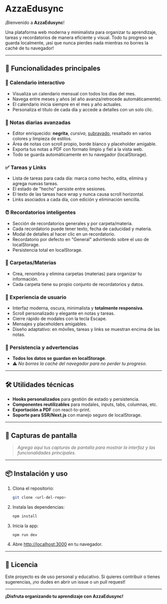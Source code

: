 # AzzaEdusync

¡Bienvenido a **AzzaEdusync**!

Una plataforma web moderna y minimalista para organizar tu aprendizaje, tareas y recordatorios de manera eficiente y visual. Todo tu progreso se guarda localmente, ¡así que nunca pierdes nada mientras no borres la caché de tu navegador!

---

## 🚀 Funcionalidades principales

### 📅 Calendario interactivo
- Visualiza un calendario mensual con todos los días del mes.
- Navega entre meses y años (el año avanza/retrocede automáticamente).
- El calendario inicia siempre en el mes y año actuales.
- Personaliza el título de cada día y accede a detalles con un solo clic.

### 📝 Notas diarias avanzadas
- Editor enriquecido: **negrita**, _cursiva_, <u>subrayado</u>, resaltado en varios colores y limpieza de estilos.
- Área de notas con scroll propio, borde blanco y placeholder amigable.
- Exporta tus notas a PDF con formato limpio y fiel a la vista web.
- Todo se guarda automáticamente en tu navegador (localStorage).

### ✅ Tareas y Links
- Lista de tareas para cada día: marca como hecho, edita, elimina y agrega nuevas tareas.
- El estado de "hecho" persiste entre sesiones.
- El texto de las tareas hace wrap y nunca causa scroll horizontal.
- Links asociados a cada día, con edición y eliminación sencilla.

### ⏰ Recordatorios inteligentes
- Sección de recordatorios generales y por carpeta/materia.
- Cada recordatorio puede tener texto, fecha de caducidad y materia.
- Modal de detalles al hacer clic en un recordatorio.
- Recordatorio por defecto en "General" advirtiendo sobre el uso de localStorage.
- Persistencia total en localStorage.

### 📁 Carpetas/Materias
- Crea, renombra y elimina carpetas (materias) para organizar tu información.
- Cada carpeta tiene su propio conjunto de recordatorios y datos.

### 💎 Experiencia de usuario
- Interfaz moderna, oscura, minimalista y **totalmente responsiva**.
- Scroll personalizado y elegante en notas y tareas.
- Cierre rápido de modales con la tecla Escape.
- Mensajes y placeholders amigables.
- Diseño adaptativo: en móviles, tareas y links se muestran encima de las notas.

### 💾 Persistencia y advertencias
- **Todos los datos se guardan en localStorage**.
- ⚠️ _No borres la caché del navegador para no perder tu progreso._

---

## 🛠️ Utilidades técnicas
- **Hooks personalizados** para gestión de estado y persistencia.
- **Componentes reutilizables** para modales, inputs, tabs, columnas, etc.
- **Exportación a PDF** con react-to-print.
- **Soporte para SSR/Next.js** con manejo seguro de localStorage.

---

## 📸 Capturas de pantalla

> _Agrega aquí tus capturas de pantalla para mostrar la interfaz y las funcionalidades principales._

---

## 📦 Instalación y uso

1. Clona el repositorio:
   ```bash
   git clone <url-del-repo>
   ```
2. Instala las dependencias:
   ```bash
   npm install
   ```
3. Inicia la app:
   ```bash
   npm run dev
   ```
4. Abre [http://localhost:3000](http://localhost:3000) en tu navegador.

---

## 📝 Licencia

Este proyecto es de uso personal y educativo. Si quieres contribuir o tienes sugerencias, ¡no dudes en abrir un issue o un pull request!

---

**¡Disfruta organizando tu aprendizaje con AzzaEdusync!** 